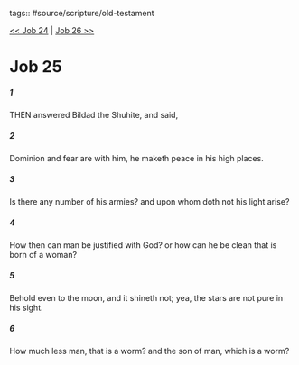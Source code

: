 tags:: #source/scripture/old-testament

[<< Job 24](/old-testament/18_Job/Job_24.md) | [Job 26 >>](/old-testament/18_Job/Job_26.md)

# Job 25

##### 1

THEN answered Bildad the Shuhite, and said,

##### 2

Dominion and fear are with him, he maketh peace in his high places.

##### 3

Is there any number of his armies? and upon whom doth not his light arise?

##### 4

How then can man be justified with God? or how can he be clean that is born of a woman?

##### 5

Behold even to the moon, and it shineth not; yea, the stars are not pure in his sight.

##### 6

How much less man, that is a worm? and the son of man, which is a worm?
